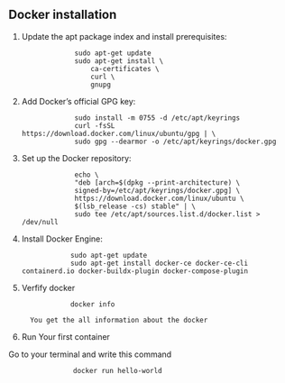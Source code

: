 Docker installation
---------------------
1. Update the apt package index and install prerequisites:

                    sudo apt-get update
                    sudo apt-get install \
                        ca-certificates \
                        curl \
                        gnupg
   
2. Add Docker’s official GPG key:

                    sudo install -m 0755 -d /etc/apt/keyrings
                    curl -fsSL https://download.docker.com/linux/ubuntu/gpg | \
                    sudo gpg --dearmor -o /etc/apt/keyrings/docker.gpg

3. Set up the Docker repository:

                    echo \
                    "deb [arch=$(dpkg --print-architecture) \
                    signed-by=/etc/apt/keyrings/docker.gpg] \
                    https://download.docker.com/linux/ubuntu \
                    $(lsb_release -cs) stable" | \
                    sudo tee /etc/apt/sources.list.d/docker.list > /dev/null

4.  Install Docker Engine:

                    sudo apt-get update
                    sudo apt-get install docker-ce docker-ce-cli containerd.io docker-buildx-plugin docker-compose-plugin


6.  Verfify docker
   
                    docker info

          You get the all information about the docker 


7. Run Your first container

Go to your terminal and write this command

                    docker run hello-world
   
